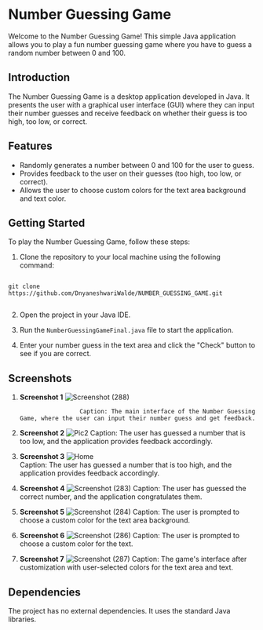 # Number Guessing Game

Welcome to the Number Guessing Game! This simple Java application allows you to play a fun number guessing game where you have to guess a random number between 0 and 100.

## Introduction

The Number Guessing Game is a desktop application developed in Java. It presents the user with a graphical user interface (GUI) where they can input their number guesses and receive feedback on whether their guess is too high, too low, or correct.

## Features

- Randomly generates a number between 0 and 100 for the user to guess.
- Provides feedback to the user on their guesses (too high, too low, or correct).
- Allows the user to choose custom colors for the text area background and text color.

## Getting Started

To play the Number Guessing Game, follow these steps:

1. Clone the repository to your local machine using the following command:
```

git clone https://github.com/DnyaneshwariWalde/NUMBER_GUESSING_GAME.git


```

2. Open the project in your Java IDE.

3. Run the `NumberGuessingGameFinal.java` file to start the application.

4. Enter your number guess in the text area and click the "Check" button to see if you are correct.

## Screenshots
1. **Screenshot 1**
   ![Screenshot (288)](https://github.com/DnyaneshwariWalde/NUMBER_GUESSING_GAME/assets/120588435/dc8d03f5-a6db-4d50-9e3a-cebc299ae207)

                        Caption: The main interface of the Number Guessing Game, where the user can input their number guess and get feedback.





2. **Screenshot 2**
   ![Pic2](https://github.com/DnyaneshwariWalde/NUMBER_GUESSING_GAME/assets/120588435/d1cfeaf2-b249-4d94-875e-c9433336142f)
                        Caption: The user has guessed a number that is too low, and the application provides feedback accordingly.




3. **Screenshot 3**
   ![Home](https://github.com/DnyaneshwariWalde/NUMBER_GUESSING_GAME/assets/120588435/f5410b64-0c23-48be-a621-ea7d4daac7fc)   
                     Caption: The user has guessed a number that is too high, and the application provides feedback accordingly.





5. **Screenshot 4**
   ![Screenshot (283)](https://github.com/DnyaneshwariWalde/NUMBER_GUESSING_GAME/assets/120588435/b0071474-9b71-4b18-b470-542729c8ecca)
                     Caption: The user has guessed the correct number, and the application congratulates them.



7. **Screenshot 5**
   ![Screenshot (284)](https://github.com/DnyaneshwariWalde/NUMBER_GUESSING_GAME/assets/120588435/2c915f7a-9b82-4edb-893a-76cf000c692b)
                     Caption: The user is prompted to choose a custom color for the text area background.




9. **Screenshot 6**
    ![Screenshot (286)](https://github.com/DnyaneshwariWalde/NUMBER_GUESSING_GAME/assets/120588435/dc1913b3-380d-4529-9552-3051e522d13c)
                      Caption: The user is prompted to choose a custom color for the text.



11. **Screenshot 7**
   ![Screenshot (287)](https://github.com/DnyaneshwariWalde/NUMBER_GUESSING_GAME/assets/120588435/57eaa463-d240-4704-af81-feb1af45392c)
                  Caption: The game's interface after customization with user-selected colors for the text area and text.





## Dependencies

The project has no external dependencies. It uses the standard Java libraries.


